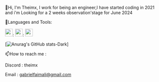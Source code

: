 👋Hi, I'm Theimx, I work for being an engineer,I have started coding in 2021 and i'm Looking for a 2 weeks observation'stage for June 2024
  

🔧Languages and Tools:  

<img src="https://cdn.jsdelivr.net/gh/devicons/devicon/icons/python/python-original.svg" width="25" height="25">:
<img src="https://cdn.jsdelivr.net/gh/devicons/devicon/icons/vscode/vscode-original.svg" width="25" height="25">:
<img src="https://cdn.jsdelivr.net/gh/devicons/devicon/icons/pycharm/pycharm-original.svg" width="25" height="25"> 


[![Anurag's GitHub stats-Dark](https://github-readme-stats.vercel.app/api?username=Theimx\&show_icons=true\&theme=dark#gh-dark-mode-only)]

📫How to reach me :

Discord : theimx

Email : gabrielfaimali@gmail.com 

